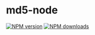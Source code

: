 # md5-node

[![NPM version](https://img.shields.io/npm/v/@aws-sdk/hash-node/beta.svg)](https://www.npmjs.com/package/@aws-sdk/hash-node)
[![NPM downloads](https://img.shields.io/npm/dm/@aws-sdk/hash-node.svg)](https://www.npmjs.com/package/@aws-sdk/hash-node)
